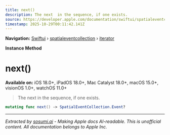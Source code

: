 ```yaml
---
title: next()
description: The next  in the sequence, if one exists.
source: https://developer.apple.com/documentation/swiftui/spatialeventcollection/iterator/next()
timestamp: 2025-10-29T00:11:42.141Z
---
```


**Navigation:** [Swiftui](/documentation/swiftui) › [spatialeventcollection](/documentation/swiftui/spatialeventcollection) › [iterator](/documentation/swiftui/spatialeventcollection/iterator)

**Instance Method**

# next()

**Available on:** iOS 18.0+, iPadOS 18.0+, Mac Catalyst 18.0+, macOS 15.0+, visionOS 1.0+, watchOS 11.0+

> The next  in the sequence, if one exists.

```swift
mutating func next() -> SpatialEventCollection.Event?
```

---

*Extracted by [sosumi.ai](https://sosumi.ai) - Making Apple docs AI-readable.*
*This is unofficial content. All documentation belongs to Apple Inc.*
